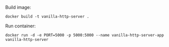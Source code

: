Build image:

`docker build -t vanilla-http-server .`

Run container:

`docker run -d -e PORT=5000 -p 5000:5000 --name vanilla-http-server-app vanilla-http-server`
